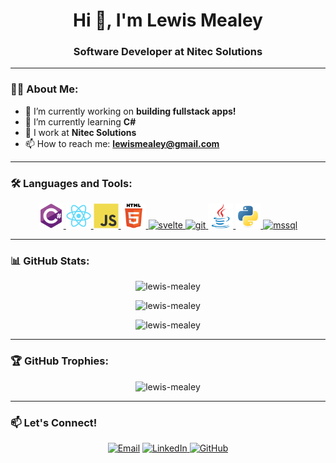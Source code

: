 <h1 align="center">Hi 👋, I'm Lewis Mealey</h1>
<h3 align="center">Software Developer at Nitec Solutions</h3>

---

### 👨‍💻 About Me:
- 🔭 I’m currently working on **building fullstack apps!**  
- 🌱 I’m currently learning **C#**  
- 💼 I work at **Nitec Solutions**  
- 📫 How to reach me: **lewismealey@gmail.com**

---

### 🛠️ Languages and Tools:

<p align="center">
    <a href="https://learn.microsoft.com/en-us/dotnet/csharp/" target="_blank" rel="noreferrer"> 
        <img src="https://raw.githubusercontent.com/devicons/devicon/master/icons/csharp/csharp-original.svg" alt="csharp" width="40" height="40"/> 
    </a> 
    <a href="https://reactjs.org/" target="_blank" rel="noreferrer"> 
        <img src="https://raw.githubusercontent.com/devicons/devicon/master/icons/react/react-original.svg" alt="react" width="40" height="40"/> 
    </a> 
    <a href="https://developer.mozilla.org/en-US/docs/Web/JavaScript" target="_blank" rel="noreferrer"> 
        <img src="https://raw.githubusercontent.com/devicons/devicon/master/icons/javascript/javascript-original.svg" alt="javascript" width="40" height="40"/> 
    </a> 
    <a href="https://www.w3.org/html/" target="_blank" rel="noreferrer"> 
        <img src="https://raw.githubusercontent.com/devicons/devicon/master/icons/html5/html5-original-wordmark.svg" alt="html5" width="40" height="40"/> 
    </a> 
    <a href="https://svelte.dev/" target="_blank" rel="noreferrer"> 
        <img src="https://upload.wikimedia.org/wikipedia/commons/1/1b/Svelte_Logo.svg" alt="svelte" width="40" height="40"/> 
    </a>
    <a href="https://git-scm.com/" target="_blank" rel="noreferrer"> 
        <img src="https://www.vectorlogo.zone/logos/git-scm/git-scm-icon.svg" alt="git" width="40" height="40"/> 
    </a> 
    <a href="https://www.java.com" target="_blank" rel="noreferrer"> 
        <img src="https://raw.githubusercontent.com/devicons/devicon/master/icons/java/java-original.svg" alt="java" width="40" height="40"/> 
    </a> 
    <a href="https://www.python.org" target="_blank" rel="noreferrer"> 
        <img src="https://raw.githubusercontent.com/devicons/devicon/master/icons/python/python-original.svg" alt="python" width="40" height="40"/> 
    </a> 
    <a href="https://www.microsoft.com/en-us/sql-server" target="_blank" rel="noreferrer"> 
        <img src="https://www.svgrepo.com/show/303229/microsoft-sql-server-logo.svg" alt="mssql" width="40" height="40"/> 
    </a> 
</p>

---

### 📊 GitHub Stats:
<p align="center">
  <img src="https://github-readme-stats.vercel.app/api?username=lewis-mealey&show_icons=true&theme=radical" alt="lewis-mealey" />
</p>
<p align="center">
  <img src="https://github-readme-streak-stats.herokuapp.com/?user=lewis-mealey&theme=radical" alt="lewis-mealey" />
</p>
<p align="center">
  <img src="https://github-readme-stats.vercel.app/api/top-langs/?username=lewis-mealey&layout=compact&theme=radical" alt="lewis-mealey" />
</p>

---

### 🏆 GitHub Trophies:
<p align="center">
  <img src="https://github-profile-trophy.vercel.app/?username=lewis-mealey&theme=radical&no-frame=true&no-bg=true&margin-w=4" alt="lewis-mealey" />
</p>

---

### 📫 Let's Connect!
<p align="center">
    <a href="mailto:lewismealey@gmail.com"><img src="https://img.shields.io/badge/Email-D14836?style=for-the-badge&logo=gmail&logoColor=white" alt="Email" /></a>
    <a href="https://www.linkedin.com/in/lewis-mealey" target="_blank">
        <img src="https://img.shields.io/badge/LinkedIn-0A66C2?style=for-the-badge&logo=linkedin&logoColor=white" alt="LinkedIn" />
    </a>
    <a href="https://github.com/lewis-mealey" target="_blank">
        <img src="https://img.shields.io/badge/GitHub-181717?style=for-the-badge&logo=github&logoColor=white" alt="GitHub" />
    </a>
</p>
